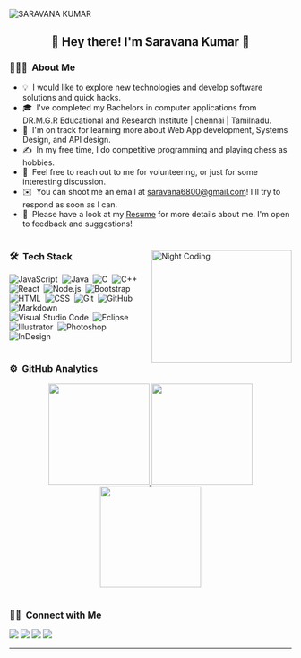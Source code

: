 ![SARAVANA KUMAR](https://user-images.githubusercontent.com/63772127/192730404-f3a9dadb-7fd8-45fd-a7e7-a22b28c2fb32.jpg)


<h2 align="center">👋 Hey there! I'm Saravana Kumar 🧒</h2> 

<!-- ## 👋 &nbsp;Hey there! I'm Aditya -->

### 👨🏻‍💻 &nbsp;About Me

- 💡 &nbsp;I would like to explore new technologies and develop software solutions and quick hacks.
- 🎓 &nbsp;I've completed my Bachelors in computer applications from DR.M.G.R Educational and Research Institute | chennai | Tamilnadu.
- 🌱 &nbsp;I'm on track for learning more about Web App development, Systems Design, and API design.
- ✍️ &nbsp;In my free time, I do competitive programming and playing chess as hobbies.
- 💬 &nbsp;Feel free to reach out to me for volunteering, or just for some interesting discussion.
- ✉️ &nbsp;You can shoot me an email at saravana6800@gmail.com! I'll try to respond as soon as I can.
- 📄 &nbsp;Please have a look at my [Resume](https://drive.google.com/file/d/1AOCUWO9ew_6aVDkc1AhnL2U5SnGXOhS4/view?usp=sharing) for more details about me. I'm open to feedback and suggestions!
<h1> 
</h1>
<img alt="Night Coding" height=200 width=250 src="https://user-images.githubusercontent.com/63772127/192738157-a97a65a1-8c2f-4a04-8956-628cc08eeab0.gif" align="right"/>

### 🛠 &nbsp;Tech Stack

![JavaScript](https://img.shields.io/badge/-JavaScript-05122A?style=flat&logo=javascript)&nbsp;
![Java](https://img.shields.io/badge/-Java-05122A?style=flat&logo=Java&logoColor=FFA518)&nbsp;
![C](https://img.shields.io/badge/-C-05122A?style=flat&logo=C&logoColor=A8B9CC)&nbsp;
![C++](https://img.shields.io/badge/-C++-05122A?style=flat&logo=C%2B%2B&logoColor=00599C)&nbsp;
![React](https://img.shields.io/badge/-React-05122A?style=flat&logo=react)&nbsp;
![Node.js](https://img.shields.io/badge/-Node.js-05122A?style=flat&logo=node.js)&nbsp;
![Bootstrap](https://img.shields.io/badge/-Bootstrap-05122A?style=flat&logo=bootstrap&logoColor=563D7C)\
![HTML](https://img.shields.io/badge/-HTML-05122A?style=flat&logo=HTML5)&nbsp;
![CSS](https://img.shields.io/badge/-CSS-05122A?style=flat&logo=CSS3&logoColor=1572B6)&nbsp;
![Git](https://img.shields.io/badge/-Git-05122A?style=flat&logo=git)&nbsp;
![GitHub](https://img.shields.io/badge/-GitHub-05122A?style=flat&logo=github)&nbsp;
![Markdown](https://img.shields.io/badge/-Markdown-05122A?style=flat&logo=markdown)\
![Visual Studio Code](https://img.shields.io/badge/-Visual%20Studio%20Code-05122A?style=flat&logo=visual-studio-code&logoColor=007ACC)&nbsp;
![Eclipse](https://img.shields.io/badge/-Eclipse-05122A?style=flat&logo=eclipse-ide&logoColor=2C2255)\
![Illustrator](https://img.shields.io/badge/-Illustrator-05122A?style=flat&logo=adobe-illustrator)&nbsp;
![Photoshop](https://img.shields.io/badge/-Photoshop-05122A?style=flat&logo=adobe-photoshop)&nbsp;
![InDesign](https://img.shields.io/badge/-InDesign-05122A?style=flat&logo=adobe-indesign)

<h1> </h1>

### ⚙️ &nbsp;GitHub Analytics
<p align="center">
<a href="https://github.com/saravana68">
  <img height="180em" src="https://github-readme-stats-eight-theta.vercel.app/api?username=saravana68&show_icons=true&theme=algolia&include_all_commits=true&count_private=true"/>
  <img height="180em" src="https://github-readme-stats-eight-theta.vercel.app/api/top-langs/?username=saravana68&layout=compact&langs_count=8&theme=algolia"/>
 <img height="180em" src="https://github-readme-streak-stats.herokuapp.com/?user=saravana68&theme=algolia"/>
</a>
</p>
<h1> </h1>

### 🤝🏻 &nbsp;Connect with Me

<p align="left">
<a href="https://linkedin.com/in/saravana68"><img src="https://img.shields.io/badge/-saravana%20kumar-0077B5?style=flat&logo=Linkedin&logoColor=white"/></a>
<a href="mailto:saravana6800@gmail.com"><img src="https://img.shields.io/badge/-saravana6800@gmail.com-D14836?style=flat&logo=Gmail&logoColor=white"/></a>
<a href="https://www.instagram.com/_.saravana68._/"><img src="https://img.shields.io/badge/-@saravana68-E4405F?style=flat&logo=Instagram&logoColor=white"/></a>
<a href="https://www.facebook.com/saravanakumar.sarvan2/"><img src="https://img.shields.io/badge/-@saravana68-1877F2?style=flat&logo=Facebook&logoColor=white"/></a>
</p>

-----
